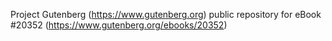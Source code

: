 Project Gutenberg (https://www.gutenberg.org) public repository for eBook #20352 (https://www.gutenberg.org/ebooks/20352)
